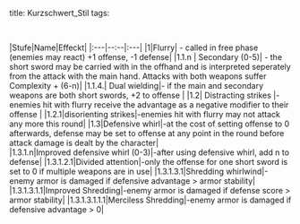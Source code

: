 title: Kurzschwert_Stil
tags: 

 

&nbsp;

|Stufe|Name|Effeckt|
|:---|--:--|:---|
|1|Flurry| - called in free phase (enemies may react) +1 offense, -1 defense|
|1.1.n | Secondary (0-5)| - the short sword may be carried with in the  offhand and is interpreted seperately from the attack with the main  hand. Attacks with both weapons suffer Complexity + (6-n)|
|1.1.4.| Dual wielding|- if the main and secondary weapons are both short swords, +2 to offense | 
|1.2|  Distracting strikes |- enemies hit with flurry receive the advantage as a negative modifier to their offense | 
|1.2.1|disorienting strikes|-enemies hit with flurry may not attack any more this round| 
|1.3|Defensive whirl|-at the cost of setting offense to 0 afterwards, defense may be set to offense at any point in the round before attack damage is dealt by the character|  
|1.3.1.n|Improved defensive whirl (0-3)|-after using defensive whirl, add n to defense|
|1.3.1.2.1|Divided attention|-only the offense for one short sword is set to 0 if multiple weapons are in use|
|1.3.1.3.1|Shredding whirlwind|-enemy armor is damaged if defensive advantage > armor stability|
|1.3.1.3.1.1|Improved Shredding|-enemy armor is damaged if defense score > armor stability|
|1.3.1.3.1.1.1|Merciless Shredding|-enemy armor is damaged if defensive advantage > 0|  
&nbsp;